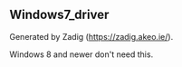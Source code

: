 ## Windows7_driver

Generated by Zadig (https://zadig.akeo.ie/).

Windows 8 and newer don't need this.